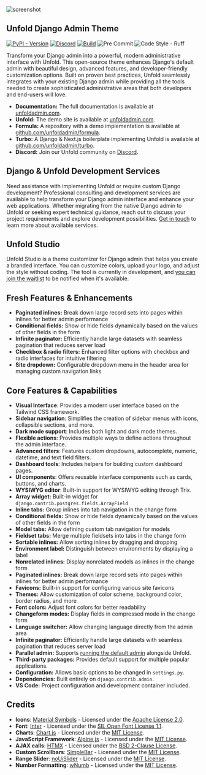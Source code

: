 ![screenshot](https://github.com/user-attachments/assets/87aaad04-f454-42aa-b9ac-e14d41f189ac)

## Unfold Django Admin Theme

[![PyPI - Version](https://img.shields.io/pypi/v/django-unfold.svg?style=for-the-badge)](https://pypi.org/project/django-unfold/)
[![Discord](https://img.shields.io/discord/1297493955231088650?style=for-the-badge&logo=discord&logoColor=%23ffffff&color=7289da)](https://discord.gg/9sQj9MEbNz)
[![Build](https://img.shields.io/github/actions/workflow/status/unfoldadmin/django-unfold/release.yml?style=for-the-badge)](https://github.com/unfoldadmin/django-unfold/actions?query=workflow%3Arelease)
![Pre Commit](https://img.shields.io/badge/pre--commit-enabled-brightgreen?logo=pre-commit&logoColor=white&style=for-the-badge)
![Code Style - Ruff](https://img.shields.io/badge/code%20style-ruff-30173D.svg?style=for-the-badge)

Transform your Django admin into a powerful, modern administrative interface with Unfold. This open-source theme enhances Django's default admin with beautiful design, advanced features, and developer-friendly customization options. Built on proven best practices, Unfold seamlessly integrates with your existing Django admin while providing all the tools needed to create sophisticated administrative areas that both developers and end-users will love.

- **Documentation:** The full documentation is available at [unfoldadmin.com](https://unfoldadmin.com?utm_medium=github&utm_source=unfold).
- **Unfold:** The demo site is available at [unfoldadmin.com](https://unfoldadmin.com?utm_medium=github&utm_source=unfold).
- **Formula:** A repository with a demo implementation is available at [github.com/unfoldadmin/formula](https://github.com/unfoldadmin/formula?utm_medium=github&utm_source=unfold).
- **Turbo:** A Django & Next.js boilerplate implementing Unfold is available at [github.com/unfoldadmin/turbo](https://github.com/unfoldadmin/turbo?utm_medium=github&utm_source=unfold).
- **Discord:** Join our Unfold community on [Discord](https://discord.gg/9sQj9MEbNz).

## Django & Unfold Development Services

Need assistance with implementing Unfold or require custom Django development? Professional consulting and development services are available to help transform your Django admin interface and enhance your web applications. Whether migrating from the native Django admin to Unfold or seeking expert technical guidance, reach out to discuss your project requirements and explore development possibilities. [Get in touch](https://unfoldadmin.com/consulting?utm_medium=github&utm_source=unfold) to learn more about available services.

## Unfold Studio

Unfold Studio is a theme customizer for Django admin that helps you create a branded interface. You can customize colors, upload your logo, and adjust the style without coding. The tool is currently in development, and [you can join the waitlist](https://unfoldadmin.com/studio/) to be notified when it's available.

## Fresh Features & Enhancements

- **Paginated inlines:** Break down large record sets into pages within inlines for better admin performance
- **Conditional fields:** Show or hide fields dynamically based on the values of other fields in the form
- **Infinite paginator:** Efficiently handle large datasets with seamless pagination that reduces server load
- **Checkbox & radio filters:** Enhanced filter options with checkbox and radio interfaces for intuitive filtering
- **Site dropdown:** Configurable dropdown menu in the header area for managing custom navigation links

## Core Features & Capabilities

- **Visual Interface**: Provides a modern user interface based on the Tailwind CSS framework.
- **Sidebar navigation**: Simplifies the creation of sidebar menus with icons, collapsible sections, and more.
- **Dark mode support**: Includes both light and dark mode themes.
- **Flexible actions**: Provides multiple ways to define actions throughout the admin interface.
- **Advanced filters**: Features custom dropdowns, autocomplete, numeric, datetime, and text field filters.
- **Dashboard tools**: Includes helpers for building custom dashboard pages.
- **UI components**: Offers reusable interface components such as cards, buttons, and charts.
- **WYSIWYG editor**: Built-in support for WYSIWYG editing through Trix.
- **Array widget:** Built-in widget for `django.contrib.postgres.fields.ArrayField`
- **Inline tabs:** Group inlines into tab navigation in the change form
- **Conditional fields:** Show or hide fields dynamically based on the values of other fields in the form
- **Model tabs:** Allow defining custom tab navigation for models
- **Fieldset tabs:** Merge multiple fieldsets into tabs in the change form
- **Sortable inlines:** Allow sorting inlines by dragging and dropping
- **Environment label:** Distinguish between environments by displaying a label
- **Nonrelated inlines:** Display nonrelated models as inlines in the change form
- **Paginated inlines:** Break down large record sets into pages within inlines for better admin performance
- **Favicons:** Built-in support for configuring various site favicons
- **Themes:** Allow customization of color scheme, background color, border radius, and more
- **Font colors:** Adjust font colors for better readability
- **Changeform modes:** Display fields in compressed mode in the change form
- **Language switcher:** Allow changing language directly from the admin area
- **Infinite paginator:** Efficiently handle large datasets with seamless pagination that reduces server load
- **Parallel admin:** Supports [running the default admin](https://unfoldadmin.com/blog/migrating-django-admin-unfold/?utm_medium=github&utm_source=unfold) alongside Unfold.
- **Third-party packages:** Provides default support for multiple popular applications.
- **Configuration:** Allows basic options to be changed in `settings.py`.
- **Dependencies:** Built entirely on `django.contrib.admin`.
- **VS Code:** Project configuration and development container included.

## Credits

- **Icons**: [Material Symbols](https://github.com/google/material-design-icons) - Licensed under the [Apache License 2.0](https://www.apache.org/licenses/LICENSE-2.0).
- **Font**: [Inter](https://github.com/rsms/inter) - Licensed under the [SIL Open Font License 1.1](https://scripts.sil.org/OFL).
- **Charts**: [Chart.js](https://github.com/chartjs/Chart.js) - Licensed under the [MIT License](https://opensource.org/licenses/MIT).
- **JavaScript Framework**: [Alpine.js](https://github.com/alpinejs/alpine) - Licensed under the [MIT License](https://opensource.org/licenses/MIT).
- **AJAX calls**: [HTMX](https://htmx.org/) - Licensed under the [BSD 2-Clause License](https://opensource.org/licenses/BSD-2-Clause).
- **Custom Scrollbars**: [SimpleBar](https://github.com/Grsmto/simplebar) - Licensed under the [MIT License](https://opensource.org/licenses/MIT).
- **Range Slider**: [noUiSlider](https://github.com/leongersen/noUiSlider) - Licensed under the [MIT License](https://opensource.org/licenses/MIT).
- **Number Formatting**: [wNumb](https://github.com/leongersen/wnumb) - Licensed under the [MIT License](https://opensource.org/licenses/MIT).
